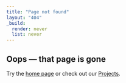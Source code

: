 ```yaml
---
title: "Page not found"
layout: "404"
_build:
  render: never
  list: never
---
```


## Oops — that page is gone

Try the [home page](/) or check out our [Projects](/projects).
